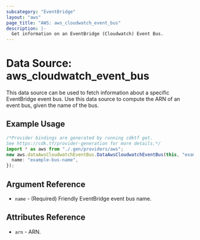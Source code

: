 ```yaml
---
subcategory: "EventBridge"
layout: "aws"
page_title: "AWS: aws_cloudwatch_event_bus"
description: |-
  Get information on an EventBridge (Cloudwatch) Event Bus.
---
```


# Data Source: aws\_cloudwatch\_event\_bus

This data source can be used to fetch information about a specific
EventBridge event bus. Use this data source to compute the ARN of
an event bus, given the name of the bus.

## Example Usage

```typescript
/*Provider bindings are generated by running cdktf get.
See https://cdk.tf/provider-generation for more details.*/
import * as aws from "./.gen/providers/aws";
new aws.dataAwsCloudwatchEventBus.DataAwsCloudwatchEventBus(this, "example", {
  name: "example-bus-name",
});

```

## Argument Reference

* `name` - (Required) Friendly EventBridge event bus name.

## Attributes Reference

* `arn` - ARN.
